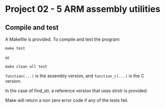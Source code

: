Project 02  - 5 ARM assembly utilities
======================================

Compile and test
----------------

A Makefile is provided. To compile and test the program:

    make test

or

    make clean all test

`function(...)` is the assembly version, and `function_c(...)` is the C version.

In the case of find_str, a reference version that uses strstr is provided.

Make will return a non zero error code if any of the tests fail.
